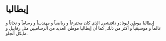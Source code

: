 # إيطاليا

إيطاليا موطن ليونادو دافنشي, الذي كان مخترعاً و رياضياً و مهندساً و رساماً و
نحاتاً و عالماً و موسيقياً و أكثر من ذلك, كما أن إيطاليا موطن العديد من
الرساميين مثل رفاييل و مايكل أنجلو.
